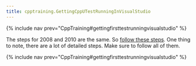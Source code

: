```yaml
---
title: cpptraining.GettingCppUTestRunningInVisualStudio
---
```

{% include nav prev="CppTraining#gettingfirsttestrunningvisualstudio" %}

The steps for 2008 and 2010 are the same. So [follow these steps](cpptraining.cpputest.vs2008). One thing to note, there are a lot of detailed steps. Make sure to follow all of them.

{% include nav prev="CppTraining#gettingfirsttestrunningvisualstudio" %}
